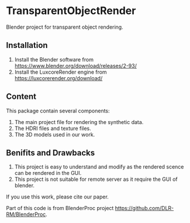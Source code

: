# TransparentObjectRender
Blender project for transparent object rendering.

## Installation
1. Install the Blender software from https://www.blender.org/download/releases/2-93/
2. Install the LuxcoreRender engine from https://luxcorerender.org/download/


## Content
This package contain several components:
1. The main project file for rendering the synthetic data. 
2. The HDRI files and texture files. 
3. The 3D models used in our work. 


## Benifits and Drawbacks
1. This project is easy to understand and modify as the rendered scence can be rendered in the GUI. 
2. This project is not suitable for remote server as it require the GUI of blender.


If you use this work, please cite our paper. 


Part of this code is from BlenderProc project https://github.com/DLR-RM/BlenderProc. 

